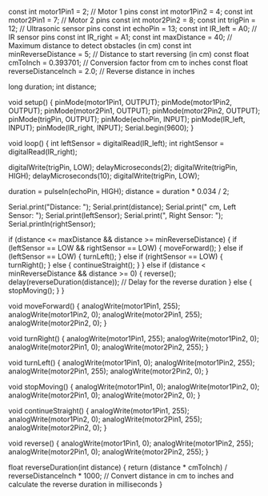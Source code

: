 const int motor1Pin1 = 2;  // Motor 1 pins
const int motor1Pin2 = 4;
const int motor2Pin1 = 7;  // Motor 2 pins
const int motor2Pin2 = 8;
const int trigPin = 12;    // Ultrasonic sensor pins
const int echoPin = 13;
const int IR_left = A0;    // IR sensor pins
const int IR_right = A1;
const int maxDistance = 40; // Maximum distance to detect obstacles (in cm)
const int minReverseDistance = 5; // Distance to start reversing (in cm)
const float cmToInch = 0.393701; // Conversion factor from cm to inches
const float reverseDistanceInch = 2.0; // Reverse distance in inches

long duration;
int distance;

void setup() {
  pinMode(motor1Pin1, OUTPUT);
  pinMode(motor1Pin2, OUTPUT);
  pinMode(motor2Pin1, OUTPUT);
  pinMode(motor2Pin2, OUTPUT);
  pinMode(trigPin, OUTPUT);
  pinMode(echoPin, INPUT);
  pinMode(IR_left, INPUT);
  pinMode(IR_right, INPUT);
  Serial.begin(9600);
}

void loop() {
  int leftSensor = digitalRead(IR_left);
  int rightSensor = digitalRead(IR_right);

  digitalWrite(trigPin, LOW);
  delayMicroseconds(2);
  digitalWrite(trigPin, HIGH);
  delayMicroseconds(10);
  digitalWrite(trigPin, LOW);
  
  duration = pulseIn(echoPin, HIGH);
  distance = duration * 0.034 / 2;

  Serial.print("Distance: ");
  Serial.print(distance);
  Serial.print(" cm, Left Sensor: ");
  Serial.print(leftSensor);
  Serial.print(", Right Sensor: ");
  Serial.println(rightSensor);

  if (distance <= maxDistance && distance >= minReverseDistance) {
    if (leftSensor == LOW && rightSensor == LOW) {
      moveForward();
    } else if (leftSensor == LOW) {
      turnLeft();
    } else if (rightSensor == LOW) {
      turnRight();
    } else {
      continueStraight();
    }
  } else if (distance < minReverseDistance && distance >= 0) {
    reverse();
    delay(reverseDuration(distance)); // Delay for the reverse duration
  } else {
    stopMoving();
  }
}

void moveForward() {
  analogWrite(motor1Pin1, 255);
  analogWrite(motor1Pin2, 0);
  analogWrite(motor2Pin1, 255);
  analogWrite(motor2Pin2, 0);
}

void turnRight() {
  analogWrite(motor1Pin1, 255);
  analogWrite(motor1Pin2, 0);
  analogWrite(motor2Pin1, 0);
  analogWrite(motor2Pin2, 255);
}

void turnLeft() {
  analogWrite(motor1Pin1, 0);
  analogWrite(motor1Pin2, 255);
  analogWrite(motor2Pin1, 255);
  analogWrite(motor2Pin2, 0);
}

void stopMoving() {
  analogWrite(motor1Pin1, 0);
  analogWrite(motor1Pin2, 0);
  analogWrite(motor2Pin1, 0);
  analogWrite(motor2Pin2, 0);
}

void continueStraight() {
  analogWrite(motor1Pin1, 255);
  analogWrite(motor1Pin2, 0);
  analogWrite(motor2Pin1, 255);
  analogWrite(motor2Pin2, 0);
}

void reverse() {
  analogWrite(motor1Pin1, 0);
  analogWrite(motor1Pin2, 255);
  analogWrite(motor2Pin1, 0);
  analogWrite(motor2Pin2, 255);
}

float reverseDuration(int distance) {
  return (distance * cmToInch) / reverseDistanceInch * 1000; // Convert distance in cm to inches and calculate the reverse duration in milliseconds
}

